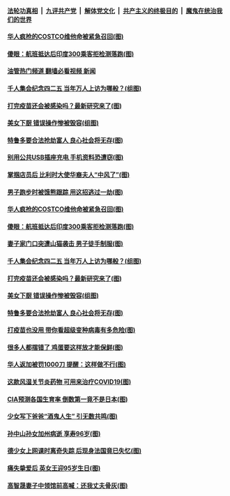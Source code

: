 ####  [法轮功真相](../../../../basic/blob/master/README.md?t=04240602) &nbsp;|&nbsp; [九评共产党](../../../../9ping.md/blob/master/README.md?t=04240602) &nbsp;|&nbsp; [解体党文化](../../../../jtdwh.md/blob/master/README.md?t=04240602)  &nbsp;|&nbsp; [共产主义的终极目的](../../../../gczydzjmd.md/blob/master/README.md?t=04240602) &nbsp;|&nbsp; [魔鬼在统治我们的世界](../../../../mgztzwmdsj.md/blob/master/README.md?t=04240602) 

#### [华人疯抢的COSTCO维他命被紧急召回(图)](../pages/p3/969666.md?t=04240602) 

#### [傻眼：航班抵达后印度300乘客拒检测落跑(图)](../pages/p3/969661.md?t=04240602) 

#### [油管热门频道 翻墙必看视频 新闻](http://159.65.108.143:81/youtube.html)

#### [千人集会纪念四二五 当年万人上访为哪般？(组图)](../pages/p3/969583.md?t=04240602) 

#### [打完疫苗还会被感染吗？最新研究来了(图)](../pages/p3/969590.md?t=04240602) 

#### [美女下厨 错误操作惨被毁容(组图)](../pages/p3/969592.md?t=04240602) 

#### [特鲁多要合法抢劫富人 良心社会将无存(图)](../pages/p3/969585.md?t=04240602) 

#### [别用公共USB插座充电 手机资料恐遭窃(图)](../pages/p3/969693.md?t=04240602) 

#### [掌掴店员后 比利时大使华裔夫人“中风了”(图)](../pages/p3/969668.md?t=04240602) 

#### [男子跑步时被饿熊跟踪 用这招逃过一劫(图)](../pages/p3/969681.md?t=04240602) 

#### [华人疯抢的COSTCO维他命被紧急召回(图)](../pages/p3/969666.md?t=04240602) 

#### [傻眼：航班抵达后印度300乘客拒检测落跑(图)](../pages/p3/969661.md?t=04240602) 

#### [妻子家门口突遭山猫袭击 男子徒手制服(图)](../pages/p3/969627.md?t=04240602) 

#### [千人集会纪念四二五 当年万人上访为哪般？(组图)](../pages/p3/969583.md?t=04240602) 

#### [打完疫苗还会被感染吗？最新研究来了(图)](../pages/p3/969590.md?t=04240602) 

#### [美女下厨 错误操作惨被毁容(组图)](../pages/p3/969592.md?t=04240602) 

#### [特鲁多要合法抢劫富人 良心社会将无存(图)](../pages/p3/969585.md?t=04240602) 

#### [打疫苗也没用 带你看超级变种病毒有多危险(图)](../pages/p3/969587.md?t=04240602) 

#### [很多人都摆错了 鸡蛋要这样放才能保鲜(图)](../pages/p3/969578.md?t=04240602) 

#### [华人返加被罚1000刀 提醒：这样做不行(图)](../pages/p3/969567.md?t=04240602) 

#### [这款风湿关节炎药物 可用来治疗COVID19(图)](../pages/p3/969548.md?t=04240602) 

#### [CIA预测各国生育率 倒数第一竟不是日本(图)](../pages/p3/969480.md?t=04240602) 

#### [少女写下爸爸“酒鬼人生” 引无数共鸣(图)](../pages/p3/969478.md?t=04240602) 

#### [孙中山孙女加州病逝 享寿96岁(图)](../pages/p3/969453.md?t=04240602) 

#### [德少女上网课时离奇失踪 后现身法国竟已失忆(图)](../pages/p3/969438.md?t=04240602) 

#### [痛失挚爱后 英女王迎95岁生日(图)](../pages/p3/969448.md?t=04240602) 

#### [高智晟妻子中领馆前高喊：还我丈夫骨灰(图)](../pages/p3/969411.md?t=04240602) 

<img src='http://gfw-breaker.win/goodnews/indexes/p3.md' width='0px' height='0px'/>
